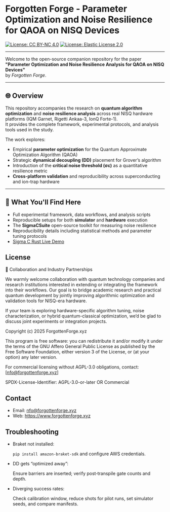 # Forgotten Forge - Parameter Optimization and Noise Resilience for QAOA on NISQ Devices

[![License: CC BY-NC 4.0](https://img.shields.io/badge/License-CC%20BY--NC%204.0-blue.svg)](https://creativecommons.org/licenses/by-nc/4.0/)
[![License: Elastic License 2.0](https://img.shields.io/badge/Commercial%20License-ELv2-orange)](LICENSE-COMMERCIAL.txt)

---
Welcome to the open-source companion repository for the paper  
**"Parameter Optimization and Noise Resilience Analysis for QAOA on NISQ Devices"**  
by *Forgotten Forge*.


---

## 🌐 Overview

This repository accompanies the research on **quantum algorithm optimization** and **noise resilience analysis** across real NISQ hardware platforms (IQM Garnet, Rigetti Ankaa-3, IonQ Forte-1).  
It provides the complete framework, experimental protocols, and analysis tools used in the study.

The work explores:
- Empirical **parameter optimization** for the Quantum Approximate Optimization Algorithm (QAOA)
- Strategic **dynamical decoupling (DD)** placement for Grover’s algorithm
- Introduction of the **critical noise threshold (σc)** as a quantitative resilience metric
- **Cross-platform validation** and reproducibility across superconducting and ion-trap hardware

---

## 🧠 What You'll Find Here

- Full experimental framework, data workflows, and analysis scripts  
- Reproducible setups for both **simulator** and **hardware** execution  
- The **SigmaCSuite** open-source toolkit for measuring noise resilience  
- Reproducibility details including statistical methods and parameter tuning protocols  
- [Sigma C Rust Live Demo](https://play.rust-lang.org/?version=stable&mode=debug&edition=2024&gist=d8c088f6eaeb5c421674154e3ea40653)

## License
🤝 Collaboration and Industry Partnerships

We warmly welcome collaboration with quantum technology companies and research institutions interested in extending or integrating the framework into their workflows.
Our goal is to bridge academic research and practical quantum development by jointly improving algorithmic optimization and validation tools for NISQ-era hardware.

If your team is exploring hardware-specific algorithm tuning, noise characterization, or hybrid quantum-classical optimization, we’d be glad to discuss joint experiments or integration projects.

Copyright (c) 2025 ForgottenForge.xyz

This program is free software: you can redistribute it and/or modify
it under the terms of the GNU Affero General Public License as published
by the Free Software Foundation, either version 3 of the License, or
(at your option) any later version.

For commercial licensing without AGPL-3.0 obligations, contact:
[nfo@forgottenforge.xyz]

SPDX-License-Identifier: AGPL-3.0-or-later OR Commercial


## Contact

- Email: nfo@forgottenforge.xyz
- Web: https://www.forgottenforge.xyz

## Troubleshooting

- Braket not installed:
    
    `pip install amazon-braket-sdk` and configure AWS credentials.
    
- DD gets “optimized away”:
    
    Ensure barriers are inserted; verify post‑transpile gate counts and depth.
    
- Diverging success rates:
    
    Check calibration window, reduce shots for pilot runs, set simulator seeds, and compare manifests.
    
